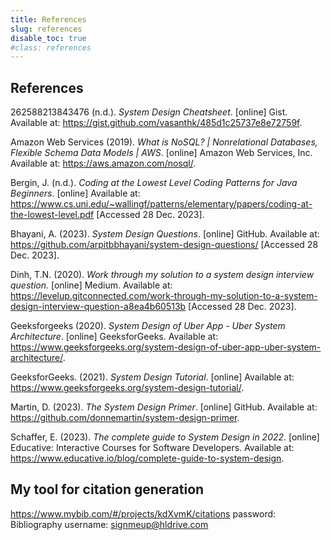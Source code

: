 ```yaml
---
title: References
slug: references
disable_toc: true
#class: references
---
```


## References

262588213843476 (n.d.). _System Design Cheatsheet_. \[online\] Gist. Available at: https://gist.github.com/vasanthk/485d1c25737e8e72759f.

Amazon Web Services (2019). _What is NoSQL? | Nonrelational Databases, Flexible Schema Data Models | AWS_. \[online\] Amazon Web Services, Inc. Available at: https://aws.amazon.com/nosql/.

Bergin, J. (n.d.). _Coding at the Lowest Level Coding Patterns for Java Beginners_. \[online\] Available at: https://www.cs.uni.edu/~wallingf/patterns/elementary/papers/coding-at-the-lowest-level.pdf \[Accessed 28 Dec. 2023\].

Bhayani, A. (2023). _System Design Questions_. \[online\] GitHub. Available at: https://github.com/arpitbbhayani/system-design-questions/ \[Accessed 28 Dec. 2023\].

Dinh, T.N. (2020). _Work through my solution to a system design interview question._ \[online\] Medium. Available at: https://levelup.gitconnected.com/work-through-my-solution-to-a-system-design-interview-question-a8ea4b60513b \[Accessed 28 Dec. 2023\].

Geeksforgeeks (2020). _System Design of Uber App - Uber System Architecture_. \[online\] GeeksforGeeks. Available at: https://www.geeksforgeeks.org/system-design-of-uber-app-uber-system-architecture/.

GeeksforGeeks. (2021). _System Design Tutorial_. \[online\] Available at: https://www.geeksforgeeks.org/system-design-tutorial/.

Martin, D. (2023). _The System Design Primer_. \[online\] GitHub. Available at: https://github.com/donnemartin/system-design-primer.

Schaffer, E. (2023). _The complete guide to System Design in 2022_. \[online\] Educative: Interactive Courses for Software Developers. Available at: https://www.educative.io/blog/complete-guide-to-system-design.

## My tool for citation generation

https://www.mybib.com/#/projects/kdXvmK/citations
password: Bibliography
username: signmeup@hldrive.com

